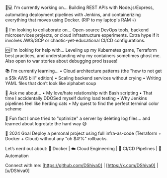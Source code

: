 👨💻 I'm currently working on...
Building REST APIs with Node.js/Express, automating deployment pipelines with Jenkins, and containerizing everything that moves using Docker. (RIP to my laptop's RAM 💀)

🤝 I'm looking to collaborate on...
Open-source DevOps tools, backend microservices projects, or cloud infrastructure experiments. Extra hype if it involves AWS/GCP or chaotic-yet-educational CI/CD configurations.

🆘 I'm looking for help with...
Leveling up my Kubernetes game, Terraform best practices, and understanding why my containers sometimes ghost me. Also open to war stories about debugging prod issues!

📚 I'm currently learning...
• Cloud architecture patterns (the "how to not get a $5k AWS bill" edition)
• Scaling backend services without crying
• Writing YAML files that don’t look like alphabet soup

💬 Ask me about...
• My love/hate relationship with Bash scripting
• That time I accidentally DDOSed myself during load testing
• Why Jenkins pipelines feel like herding cats
• My quest to find the perfect terminal color scheme

🎉 Fun fact
I once tried to "optimize" a server by deleting log files... and learned about logrotate the hard way 😅

🚀 2024 Goal
Deploy a personal project using full infra-as-code (Terraform + Docker + Cloud) without any "oh $#!%" rollbacks.

Let’s nerd out about:
🐳 Docker | ☁️ Cloud Engineering | 🔄 CI/CD Pipelines | 🤖 Automation

Connect with me:
[https://github.com/DShiva0] | [https://x.com/DShiva0] | [u/DShiva0]

